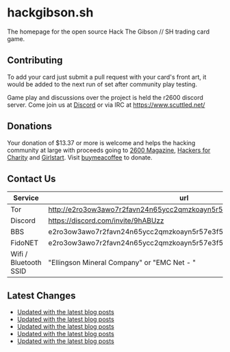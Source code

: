 # hackgibson.sh
The homepage for the open source Hack The Gibson // SH trading card game.


## Contributing

To add your card just submit a pull request with your card's front art, it would be added to the next run of set after community play testing.

Game play and discussions over the project is held the r2600 discord server. Come join us at [Discord](https://discord.com/invite/9hABUzz) or via IRC at https://www.scuttled.net/


## Donations

Your donation of $13.37 or more is welcome and helps the hacking community at large with proceeds going to [2600 Magazine](https://2600.com/), [Hackers for Charity](https://hackersforcharity.org) and [Girlstart](https://girlstart.org).  Visit [buymeacoffee](https://www.buymeacoffee.com/hackgibson.sh) to donate.


## Contact Us

Service | url
-|-
Tor | http://e2ro3ow3awo7r2favn24n65ycc2qmzkoayn5r57e3f56nvjwdcgg32ad.onion
Discord | https://discord.com/invite/9hABUzz
BBS | e2ro3ow3awo7r2favn24n65ycc2qmzkoayn5r57e3f56nvjwdcgg32ad.onion:23
FidoNET | e2ro3ow3awo7r2favn24n65ycc2qmzkoayn5r57e3f56nvjwdcgg32ad.onion:24554
Wifi / Bluetooth SSID | "Ellingson Mineral Company" or "EMC Net - <fidonet address>"

## Latest Changes
<!-- BLOG-POST-LIST:START -->
- [Updated with the latest blog posts](https://github.com/DFW2600/hackgibson.sh/commit/e3d1d3aa0beb3b77cadce4c9578270f2e82bd105)
- [Updated with the latest blog posts](https://github.com/DFW2600/hackgibson.sh/commit/49a7f4372b76c15c1d989910481db8177a6c2245)
- [Updated with the latest blog posts](https://github.com/DFW2600/hackgibson.sh/commit/f8b2ddf9d1a4c18468c3a6c694b74370571a5610)
- [Updated with the latest blog posts](https://github.com/DFW2600/hackgibson.sh/commit/89a276442cea93ec5165583a7c812f940a750748)
- [Updated with the latest blog posts](https://github.com/DFW2600/hackgibson.sh/commit/00de3c8cb1146629b95035194867376f36614c8f)
<!-- BLOG-POST-LIST:END -->
